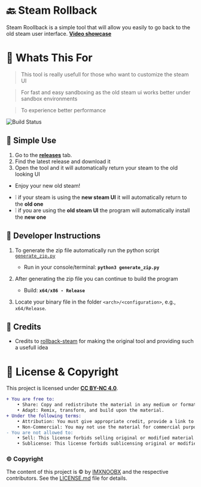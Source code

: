 # 🔙 Steam Rollback

Steam Roollback is a simple tool that will allow you easily to go back to the old steam user interface. [**Video showcase**](https://youtu.be/UmrDax74ZB8)

# 📣 Whats This For

> This tool is really usefull for those who want to customize the steam UI

> For fast and easy sandboxing as the old steam ui works better under sandbox environments

> To experience better performance 

![Build Status](https://cdn.discordapp.com/attachments/903283950267564094/1139565749699100713/image.png)

## 🌳 Simple Use

1. Go to the [**releases**](https://github.com/IMXNOOBX/steam-rollback/releases) tab.
2. Find the latest release and download it
3. Open the tool and it will automatically return your steam to the old looking UI
+ Enjoy your new old steam!


* ❕ if your steam is using the **new steam UI** it will automatically return to the **old one**
* ❕ if you are using the **old steam UI** the program will automatically install the **new one**

## 📘 Developer Instructions

1. To generate the zip file automatically run the python script [`generate_zip.py`](https://github.com/IMXNOOBX/steam-rollback/blob/main/generate_zip.py)
	- Run in your console/terminal: **`python3 generate_zip.py`**

2. After generating the zip file you can continue to build the program
	- Build: **`x64/x86 - Release`**

3. Locate your binary file in the folder `<arch>/<configuration>`, e.g., `x64/Release`.

## 💫 Credits

* Credits to [rollback-steam](https://github.com/merely04/rollback-steam) for making the original tool and providing such a usefull idea

# 🔖 License & Copyright

This project is licensed under [**CC BY-NC 4.0**](https://creativecommons.org/licenses/by-nc/4.0/).
```diff
+ You are free to:
	• Share: Copy and redistribute the material in any medium or format.
	• Adapt: Remix, transform, and build upon the material.
+ Under the following terms:
	• Attribution: You must give appropriate credit, provide a link to original the source repository, and indicate if changes were made.
	• Non-Commercial: You may not use the material for commercial purposes.
- You are not allowed to:
	• Sell: This license forbids selling original or modified material for commercial purposes.
	• Sublicense: This license forbids sublicensing original or modified material.
```
### ©️ Copyright
The content of this project is ©️ by [IMXNOOBX](https://github.com/IMXNOOBX) and the respective contributors. See the [LICENSE.md](LICENSE.md) file for details.
